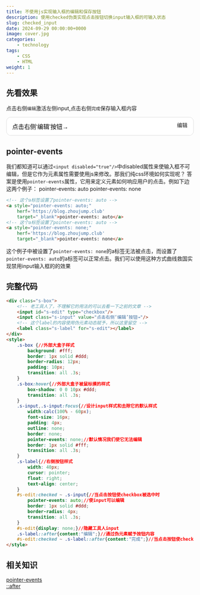 ```yaml
---
title: 不使用js实现输入框的编辑和保存按钮
description: 使用checked伪类实现点击按钮切换input输入框的可输入状态
slug: checked_input
date: 2024-09-29 00:00:00+0000
image: cover.jpg
categories:
    - technology
tags:
    - CSS
    - HTML
weight: 1
---
```

## 先看效果
点击右侧`编辑`激活左侧input,点击右侧`完成`保存输入框内容
<div class="s-box">
    <input id="s-edit" type="checkbox"/>
    <input class="s-input" value="点击右侧‘编辑’按钮→"/>
    <label class="s-label" for="s-edit"></label>
</div>
<style>
    .s-box {
        background: #fff;
        border: 1px solid #ddd;
        border-radius: 12px;
        padding: 10px;
        transition: all .3s;
    }
    .s-box:hover{
        box-shadow: 0 0 10px #ddd;
        transition: all .3s;
    }
    .s-input,.s-input:focus{
        width:calc(100% - 60px);
        font-size: 16px;
        padding: 4px;
        outline: none;
        border: none;
        pointer-events: none;
        border: 1px solid #fff;
        transition: all .3s;
    }
    .s-label{
        width: 40px;
        cursor: pointer;
        float: right;
        text-align: center;
    }
    #s-edit:checked ~ .s-input{
        pointer-events: auto;
        border: 1px solid #ddd;
        border-radius: 4px;
        transition: all .3s;
    }
    #s-edit{display: none;}
    .s-label::after{content:"编辑";}
    #s-edit:checked ~ .s-label::after{content:"完成";}
</style>

## pointer-events
我们都知道可以通过`<input disabled="true"/>`中disabled属性来使输入框不可编辑，但是它作为元素属性需要使用js来修改。那我们纯css环境如何实现呢？
答案是使用`pointer-events`属性，它用来定义元素如何响应用户的点击。例如下边这两个例子：
<a style="pointer-events: auto;" herf='https://blog.zhoujump.club' target="_blank">pointer-events: auto</a>
<a style="pointer-events: none;"  herf='https://blog.zhoujump.club' target="_blank">pointer-events: none</a>
```html
<!-- 这个a标签设置了pointer-events: auto -->
<a style="pointer-events: auto;"
    herf='https://blog.zhoujump.club'
    target="_blank">pointer-events: auto</a>
<!-- 这个a标签设置了pointer-events: auto -->
<a style="pointer-events: none;" 
    herf='https://blog.zhoujump.club'
    target="_blank">pointer-events: none</a>
```

这个例子中被设置了`pointer-events: none`的a标签无法被点击，而设置了`pointer-events: auto`的a标签可以正常点击。我们可以使用这种方式曲线救国实现禁用input输入框的的效果
## 完整代码
```html
<div class="s-box">
    <!-- 老工具人了，不理解它的用法的可以去看一下之前的文章 -->
    <input id="s-edit" type="checkbox"/>
    <input class="s-input" value="点击右侧‘编辑’按钮→"/>
    <!-- 这个label的内容使用伪元素动态赋予，所以这里留空 -->
    <label class="s-label" for="s-edit"></label>
</div>
<style>
    .s-box {//外部大盒子样式
        background: #fff;
        border: 1px solid #ddd;
        border-radius: 12px;
        padding: 10px;
        transition: all .3s;
    }
    .s-box:hover{//外部大盒子被鼠标摸的样式
        box-shadow: 0 0 10px #ddd;
        transition: all .3s;
    }
    .s-input,.s-input:focus{//设计input样式和去除它的默认样式
        width:calc(100% - 60px);
        font-size: 16px;
        padding: 4px;
        outline: none;
        border: none;
        pointer-events: none;//默认情况我们使它无法编辑
        border: 1px solid #fff;
        transition: all .3s;
    }
    .s-label{//右侧按钮样式
        width: 40px;
        cursor: pointer;
        float: right;
        text-align: center;
    }
    #s-edit:checked ~ .s-input{//当点击按钮使checkbox被选中时
        pointer-events: auto;//使input可以编辑
        border: 1px solid #ddd;
        border-radius: 4px;
        transition: all .3s;
    }
    #s-edit{display: none;}//隐藏工具人input
    .s-label::after{content:"编辑";}//通过伪元素赋予按钮内容
    #s-edit:checked ~ .s-label::after{content:"完成";}//当点击按钮使checkbox被选中时赋予按钮内容
</style>
```

## 相关知识
[pointer-events](https://developer.mozilla.org/zh-CN/docs/Web/CSS/pointer-events)<br/>
[::after](https://developer.mozilla.org/zh-CN/docs/Web/CSS/::after)